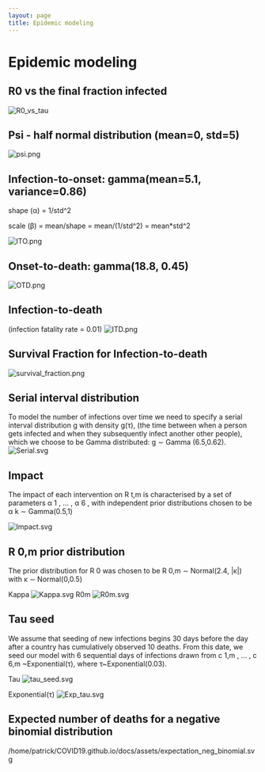 ```yaml
---
layout: page
title: Epidemic modeling
---
```


# Epidemic modeling

## R0 vs the final fraction infected
![R0_vs_tau](./assets/R0_vs_tau.png)

## Psi - half normal distribution (mean=0, std=5)
![psi.png](./assets/psi.svg)

## Infection-to-onset: gamma(mean=5.1, variance=0.86)
shape (α) = 1/std^2

scale (β) = mean/shape = mean/(1/std^2) = mean*std^2

![ITO.png](./assets/ITO.png)

## Onset-to-death: gamma(18.8, 0.45)
![OTD.png](./assets/OTD.png)

## Infection-to-death
(infection fatality rate = 0.01)
![ITD.png](./assets/ITD.svg)

## Survival Fraction for Infection-to-death
![survival_fraction.png](./assets/survival_fraction.png)

## Serial interval distribution
To model the number of infections over time we need to specify a serial
interval distribution g with density g(τ), (the time between when a person gets infected and when they subsequently infect another other people), which we choose to be Gamma distributed: g ∼ Gamma (6.5,0.62).
![Serial.svg](./assets/Serial.svg)

## Impact
The impact of each intervention on R t,m is characterised by a set of parameters
α 1 , ... , α 6 , with independent prior distributions chosen to be α k ∼ Gamma(0.5,1)

![Impact.svg](./assets/Impact.svg)

## R 0,m prior distribution
The prior distribution for R 0 was chosen to be R 0,m ∼ Normal(2.4, |κ|) with κ ∼ Normal(0,0.5)

Kappa
![Kappa.svg](./assets/Kappa.svg)
R0m
![R0m.svg](./assets/R0m.svg)

## Tau seed
We assume that seeding of new infections begins 30 days before the day after a country has cumulatively observed 10 deaths. From this date, we seed our model with 6 sequential days of infections drawn from c 1,m , ... , c 6,m ~Exponential(τ), where τ~Exponential(0.03).

Tau
![tau_seed.svg](./assets/tau_seed.svg)

Exponential(τ)
![Exp_tau.svg](./assets/Exp_tau.svg)

## Expected number of deaths for a negative binomial distribution

/home/patrick/COVID19.github.io/docs/assets/expectation_neg_binomial.svg
